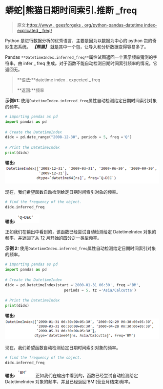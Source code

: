 # 蟒蛇|熊猫日期时间索引.推断 _freq

> 原文:[https://www . geesforgeks . org/python-pandas-datetime index-explicated _ freq/](https://www.geeksforgeeks.org/python-pandas-datetimeindex-inferred_freq/)

Python 是进行数据分析的优秀语言，主要是因为以数据为中心的 python 包的奇妙生态系统。 ***【熊猫】*** 就是其中一个包，让导入和分析数据变得容易多了。

Pandas `**DatetimeIndex.inferred_freq**`属性试图返回一个表示频率猜测的字符串，由 infer _ freq 生成。对于函数不能自动检测日期时间索引频率的情况，它返回无。

> **语法:**datetime index . expected _ freq
> 
> **返回:**频率

**示例#1:** 使用`DatetimeIndex.inferred_freq`属性自动检测给定日期时间索引对象的频率。

```py
# importing pandas as pd
import pandas as pd

# Create the DatetimeIndex
didx = pd.date_range("2008-12-30", periods = 5, freq ='Q')

# Print the DatetimeIndex
print(didx)
```

**输出:**
![](img/605fcbc03b3138726dfa1167338e5b78.png)

现在，我们希望函数自动检测给定日期时间索引对象的频率。

```py
# find the frequency of the object.
didx.inferred_freq
```

**输出:**
![](img/bcbb37744a06f3c769b7aba233e1557a.png)

正如我们在输出中看到的，该函数已经尝试自动检测给定 DatetimeIndex 对象的频率，并返回了从 12 月开始的四分之一类型频率。

**示例 2:** 使用`DatetimeIndex.inferred_freq`属性自动检测给定日期时间索引对象的频率。

```py
# importing pandas as pd
import pandas as pd

# Create the DatetimeIndex
didx = pd.DatetimeIndex(start ='2000-01-31 06:30', freq ='BM', 
                           periods = 5, tz ='Asia/Calcutta')

# Print the DatetimeIndex
print(didx)
```

**输出:**
![](img/650a3d65dba654e70556352321df8b91.png)

现在，我们希望函数自动检测给定日期时间索引对象的频率。

```py
# find the frequency of the object.
didx.inferred_freq
```

**输出:**
![](img/5577c0b09dcb18f1baecb86d84c77d1e.png)
正如我们在输出中看到的，函数已经尝试自动检测给定 DatetimeIndex 对象的频率，并且已经返回‘BM’(营业月结束)频率。